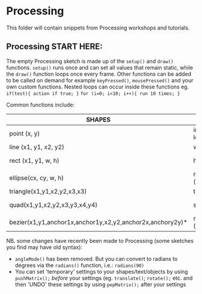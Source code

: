 # Processing
This folder will contain snippets from Processing workshops and tutorials.

## Processing START HERE:
The empty Processing sketch is made up of the `setup()` and `draw()` functions. 
`setup()` runs once and can set all values that remain static, while the `draw()` function loops once every frame. 
Other functions can be added to be called on demand for example `keyPressed()`, `mousePressed()` and your own custom functions.
Nested loops can occur inside these functions eg. `if(test){ action if true; }` `for (i=0; i<10; i++){ run 10 times; }` 

Common functions include:

SHAPES | MATH | INPUT | COLOR
----------------------- |-----------------------  |-----------------------  |----------------------- 
point (x, y) | int / float / long | mouseX | background(r, g, b, a)
line (x1, y1, x2, y2) | width | mouseY | fill(r,g,b,a) 
rect (x1, y1, w, h) | height | pmouseX | stroke (r,g,b,a) colour
ellipse(cx, cy, w, h) | random (min, max) | pmouseY | noStroke()
triangle(x1,y1,x2,y2,x3,x3) | translate(x,y) | keyPressed() | noFill()
quad(x1,y1,x2,y2,x3,y3,x4,y4) | scale () | mousePressed() | strokeWeight(1) -->thickness
bezier(x1,y1,anchor1x,anchor1y,x2,y2,anchor2x,anchory2y)* | rotate (radians(°)) | millis() | color c = img.get (x,y)

NB. some changes have recently been made to Processing (some sketches you find may have old syntax): 
* `angleMode()` has been removed. But you can convert to radians to degrees via the `radians()` function, i.e.: `radians(90)`
* You can set 'temporary' settings to your shapes/text/objects by using `pushMatrix();` *before* your settings (eg. `translate()`; `rotate();` etc. and then 'UNDO' these settings by using `popMatrix();` after your settings
